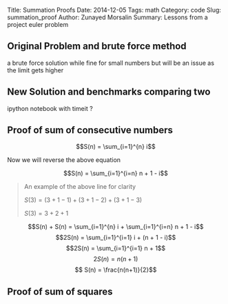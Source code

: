Title: Summation Proofs
Date: 2014-12-05
Tags: math
Category: code
Slug: summation_proof
Author: Zunayed Morsalin
Summary: Lessons from a project euler problem


## Original Problem and brute force method
a brute force solution while fine for small numbers but will be an issue as the limit gets higher

## New Solution and benchmarks comparing two
ipython notebook with timeit ?

## Proof of sum of consecutive numbers 

$$S(n) = \sum_{i=1}^{n} i$$

Now we will reverse the above equation

$$S(n) = \sum_{i=1}^{i=n} n + 1 - i$$
> An example of the above line for clarity
>
> $S(3) = (3 + 1 - 1) + (3 + 1 - 2) + (3 + 1 - 3)$
>
> $S(3) = 3 + 2 + 1$

$$S(n) + S(n) = \sum_{i=1}^{n} i + \sum_{i=1}^{i=n} n + 1 - i$$
$$2S(n) = \sum_{i=1}^{i=1} i + (n + 1 - i)$$
$$2S(n) = \sum_{i=1}^{i=1} n + 1$$
$$2S(n) = n(n + 1)$$
$$ S(n) = \frac{n(n+1)}{2}$$ 

## Proof of sum of squares


